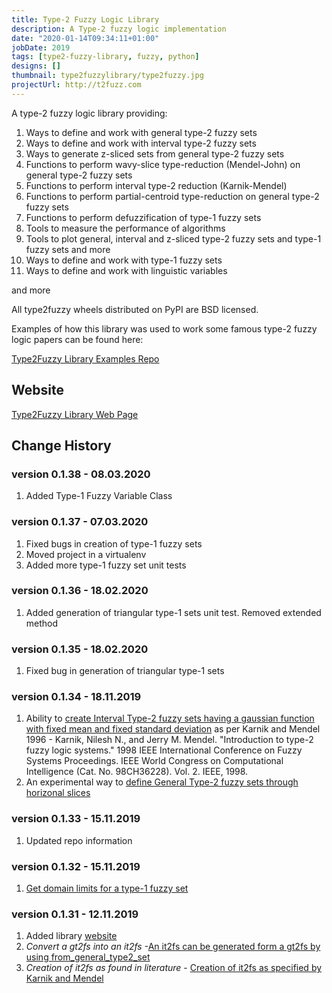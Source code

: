 ```yaml
---
title: Type-2 Fuzzy Logic Library
description: A Type-2 fuzzy logic implementation
date: "2020-01-14T09:34:11+01:00"
jobDate: 2019
tags: [type2-fuzzy-library, fuzzy, python]
designs: []
thumbnail: type2fuzzylibrary/type2fuzzy.jpg
projectUrl: http://t2fuzz.com
---
```


A type-2 fuzzy logic library providing:

1. Ways to define and work with general type-2 fuzzy sets
2. Ways to define and work with interval type-2 fuzzy sets
3. Ways to generate z-sliced sets from general type-2 fuzzy sets
4. Functions to perform wavy-slice type-reduction (Mendel-John) on general type-2 fuzzy sets
5. Functions to perform interval type-2 reduction (Karnik-Mendel)
6. Functions to perform partial-centroid type-reduction on general type-2 fuzzy sets
7. Functions to perform defuzzification of type-1 fuzzy sets
8. Tools to measure the performance of algorithms
9. Tools to plot general, interval and z-sliced type-2 fuzzy sets and type-1 fuzzy sets and more
10. Ways to define and work with type-1 fuzzy sets
11. Ways to define and work with linguistic variables

and more

All type2fuzzy wheels distributed on PyPI are BSD licensed.

Examples of how this library was used to work some famous type-2 fuzzy logic papers can be found here:

[Type2Fuzzy Library Examples Repo](https://github.com/carmelgafa/type2fuzzy_examples)

## Website

[Type2Fuzzy Library Web Page](http://t2fuzz.com)

## Change History

### version 0.1.38 - 08.03.2020

1. Added Type-1 Fuzzy Variable Class

### version 0.1.37 - 07.03.2020

1. Fixed bugs in creation of type-1 fuzzy sets
2. Moved project in a virtualenv
3. Added more type-1 fuzzy set unit tests

### version 0.1.36 - 18.02.2020

1. Added generation of triangular type-1 sets unit test. Removed extended method

### version 0.1.35 - 18.02.2020

1. Fixed bug in generation of triangular type-1 sets

### version 0.1.34 - 18.11.2019

1. Ability to [create Interval Type-2 fuzzy sets having a gaussian function with fixed mean and fixed standard deviation](http://t2fuzz.com/type2fuzzy/membership/generate_it2fs.html) as per Karnik and Mendel 1996 - Karnik, Nilesh N., and Jerry M. Mendel. "Introduction to type-2 fuzzy logic systems." 1998 IEEE International Conference on Fuzzy Systems Proceedings. IEEE World Congress on Computational Intelligence (Cat. No. 98CH36228). Vol. 2. IEEE, 1998.
2. An experimental way to [define General Type-2 fuzzy sets through horizonal slices](http://t2fuzz.com/membership/type2fuzzy/generate_gt2mf.html)

### version 0.1.33 - 15.11.2019

1. Updated repo information

### version 0.1.32 - 15.11.2019

1. [Get domain limits for a type-1 fuzzy set](http://t2fuzz.com/type2fuzzy/membership/type1fuzzyset.html#type2fuzzy.membership.type1fuzzyset.Type1FuzzySet.domain_limits)

### version 0.1.31 - 12.11.2019

1. Added library [website](http://t2fuzz.com)
2. *Convert a gt2fs into an it2fs* -[An it2fs can be generated form a gt2fs by using from_general_type2_set](http://t2fuzz.com/type2fuzzy/membership/intervaltype2fuzzyset.html#type2fuzzy.membership.intervaltype2fuzzyset.IntervalType2FuzzySet.from_general_type2_set)
3. *Creation of it2fs as found in literature* - [Creation of it2fs as specified by Karnik and Mendel](http://t2fuzz.com/type2fuzzy/membership/generate_it2fs.html)
